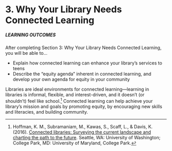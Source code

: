 # 3\. Why Your Library Needs Connected Learning 

<div class="table-format objectives"><span class="title"><h5>LEARNING OUTCOMES</h5></span>
After completing Section 3: Why Your Library Needs Connected Learning, you will be able to...
<ul><li>Explain how connected learning can enhance your library’s services to teens</li><li>Describe the “equity agenda” inherent in connected learning, and develop your own agenda for equity in your community</li></ul></div>


Libraries are ideal environments for connected learning—learning in libraries is informal, flexible, and interest-driven, and it doesn’t (or shouldn’t) feel like school.[^1] Connected learning can help achieve your library’s mission and goals by promoting equity, by encouraging new skills and literacies, and building community.

[^1]: Hoffman, K. M., Subramaniam, M., Kawas, S., Scaff, L., &amp; Davis, K. (2016). [Connected libraries: Surveying the current landscape and charting the path to the future](http://connectedlib.ischool.uw.edu/connected-learning-in-libraries). Seattle, WA: University of Washington; College Park, MD: University of Maryland, College Park.